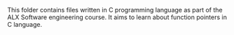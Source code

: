 This folder contains files written in C programming language
as part of the ALX Software engineering course.
It aims to learn about function pointers in C language.
